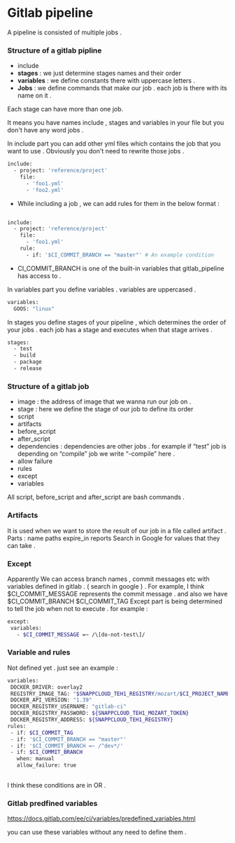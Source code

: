 # Gitlab pipeline

A pipeline is consisted of multiple jobs . 

### Structure of a gitlab pipline

* include
* **stages** : we just determine stages names and their order 
* **variables** :  we define constants there with uppercase letters .
* **Jobs** : we define commands that make our job . each job is there with its name on it . 

Each stage can have more than one job.

It means you have names include , stages and variables 
in your file but you don't have any word jobs . 

In include part you can add other yml files which contains
the job that you want to use . Obviously you don't
need to rewrite those jobs . 

```bash
include:
  - project: 'reference/project'
    file:
      - 'foo1.yml'
      - 'foo2.yml'
```

* While including a job , we can add rules for them in the below format : 

```bash

include:
  - project: 'reference/project'
    file:
      - 'foo1.yml'
    rule:
      - if: '$CI_COMMIT_BRANCH == "master"' # An example condition 
```

* CI_COMMIT_BRANCH is one of the  built-in variables that gitlab_pipeline has access to . 

In variables part you define variables . variables are 
uppercased . 

```bash
variables:
  GOOS: "linux" 
```

In stages you define stages of your pipeline , which 
determines the order of your jobs . each job has a stage
and executes when that stage arrives . 

```bash
stages:
  - test
  - build
  - package
  - release
```

### Structure of a gitlab job
* image :  the address of image that we wanna run our job on . 
* stage : here we define the stage of our job to define its order 
* script
* artifacts
* before_script
* after_script
* dependencies : dependencies are other jobs . for example if  “test” job is depending on “compile” job we write “-compile” here . 
* allow failure 
* rules
* except 
* variables

All script, before_script and after_script are bash commands .

### Artifacts
It is used when we want to store the result of our job in a file called artifact . 
Parts : 
name 
paths
expire_in
reports
Search in Google for values that they can take . 

### Except
Apparently We can access branch names , commit messages etc with variables defined in gitlab . ( search in google ) . For example, I think  $CI_COMMIT_MESSAGE  represents the commit message . and also we have 
$CI_COMMIT_BRANCH
$CI_COMMIT_TAG 
Except part is being determined to tell the job when not to execute . for example : 
```bash
except:
 variables:
   - $CI_COMMIT_MESSAGE =~ /\[do-not-test\]/
```

### Variable and rules
Not defined yet . just see an example :
```bash
variables:
 DOCKER_DRIVER: overlay2
 REGISTRY_IMAGE_TAG: "$SNAPPCLOUD_TEH1_REGISTRY/mozart/$CI_PROJECT_NAME-v2"
 DOCKER_API_VERSION: "1.39"
 DOCKER_REGISTRY_USERNAME: "gitlab-ci"
 DOCKER_REGISTRY_PASSWORD: ${SNAPPCLOUD_TEH1_MOZART_TOKEN}
 DOCKER_REGISTRY_ADDRESS: ${SNAPPCLOUD_TEH1_REGISTRY}
rules:
 - if: $CI_COMMIT_TAG
 - if: '$CI_COMMIT_BRANCH == "master"'
 - if: '$CI_COMMIT_BRANCH =~ /^dev*/'
 - if: $CI_COMMIT_BRANCH
   when: manual
   allow_failure: true
   
```
I think these conditions are in OR . 


### Gitlab predfined variables

https://docs.gitlab.com/ee/ci/variables/predefined_variables.html

you can use these variables without any need to define them  . 
